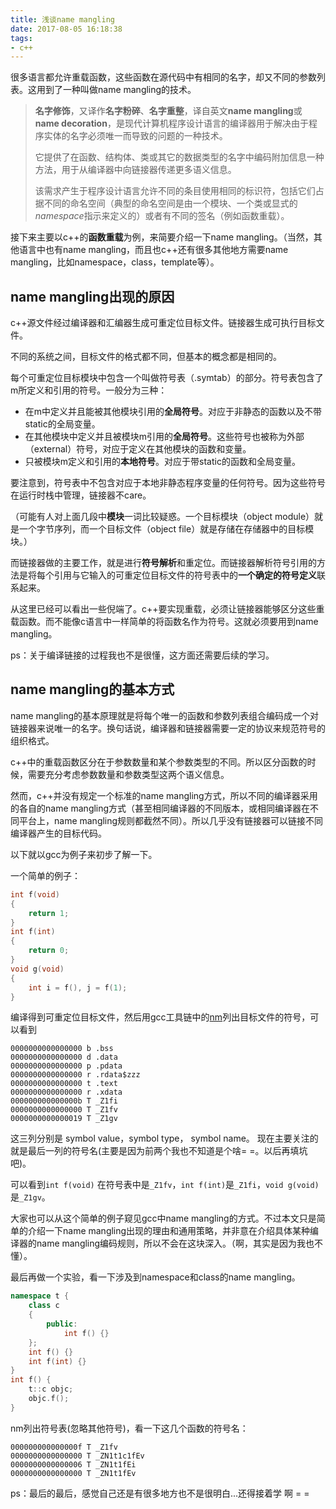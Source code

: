 ```yaml
---
title: 浅谈name mangling
date: 2017-08-05 16:18:38
tags:
- c++
---
```

很多语言都允许重载函数，这些函数在源代码中有相同的名字，却又不同的参数列表。这用到了一种叫做name mangling的技术。

> **名字修饰**，又译作**名字粉碎**、**名字重整**，译自英文**name mangling**或**name decoration**，是现代计算机程序设计语言的编译器用于解决由于程序实体的名字必须唯一而导致的问题的一种技术。
>
> 它提供了在函数、结构体、类或其它的数据类型的名字中编码附加信息一种方法，用于从编译器中向链接器传递更多语义信息。
>
> 该需求产生于程序设计语言允许不同的条目使用相同的标识符，包括它们占据不同的命名空间（典型的命名空间是由一个模块、一个类或显式的*namespace*指示来定义的）或者有不同的签名（例如函数重载）。

接下来主要以c++的**函数重载**为例，来简要介绍一下name mangling。（当然，其他语言中也有name mangling，而且也c++还有很多其他地方需要name mangling，比如namespace，class，template等）。

## name mangling出现的原因

c++源文件经过编译器和汇编器生成可重定位目标文件。链接器生成可执行目标文件。

不同的系统之间，目标文件的格式都不同，但基本的概念都是相同的。

每个可重定位目标模块中包含一个叫做符号表（.symtab）的部分。符号表包含了m所定义和引用的符号。一般分为三种：

- 在m中定义并且能被其他模块引用的**全局符号**。对应于非静态的函数以及不带static的全局变量。
- 在其他模块中定义并且被模块m引用的**全局符号**。这些符号也被称为外部（external）符号，对应于定义在其他模块的函数和变量。
- 只被模块m定义和引用的**本地符号**。对应于带static的函数和全局变量。

要注意到，符号表中不包含对应于本地非静态程序变量的任何符号。因为这些符号在运行时栈中管理，链接器不care。

（可能有人对上面几段中**模块**一词比较疑惑。一个目标模块（object module）就是一个字节序列，而一个目标文件（object file）就是存储在存储器中的目标模块。）

而链接器做的主要工作，就是进行**符号解析**和重定位。而链接器解析符号引用的方法是将每个引用与它输入的可重定位目标文件的符号表中的**一个确定的符号定义**联系起来。

从这里已经可以看出一些倪端了。c++要实现重载，必须让链接器能够区分这些重载函数。而不能像c语言中一样简单的将函数名作为符号。这就必须要用到name mangling。

ps：关于编译链接的过程我也不是很懂，这方面还需要后续的学习。

## name mangling的基本方式

name mangling的基本原理就是将每个唯一的函数和参数列表组合编码成一个对链接器来说唯一的名字。换句话说，编译器和链接器需要一定的协议来规范符号的组织格式。

c++中的重载函数区分在于参数数量和某个参数类型的不同。所以区分函数的时候，需要充分考虑参数数量和参数类型这两个语义信息。

然而，c++并没有规定一个标准的name mangling方式，所以不同的编译器采用的各自的name mangling方式（甚至相同编译器的不同版本，或相同编译器在不同平台上，name mangling规则都截然不同）。所以几乎没有链接器可以链接不同编译器产生的目标代码。

以下就以gcc为例子来初步了解一下。

一个简单的例子：

```cpp
int f(void) 
{
	return 1;
}
int f(int)
{
	return 0;
}
void g(void)
{
	int i = f(), j = f(1);
}
```

编译得到可重定位目标文件，然后用gcc工具链中的[nm](https://sourceware.org/binutils/docs/binutils/nm.html)列出目标文件的符号，可以看到

```
0000000000000000 b .bss
0000000000000000 d .data
0000000000000000 p .pdata
0000000000000000 r .rdata$zzz
0000000000000000 t .text
0000000000000000 r .xdata
000000000000000b T _Z1fi
0000000000000000 T _Z1fv
0000000000000019 T _Z1gv
```



这三列分别是 symbol value，symbol type， symbol name。 现在主要关注的就是最后一列的符号名(主要是因为前两个我也不知道是个啥= =。以后再填坑吧)。

可以看到`int f(void)` 在符号表中是`_Z1fv`，`int f(int)`是`_Z1fi`，`void g(void)`是`_Z1gv`。

大家也可以从这个简单的例子窥见gcc中name mangling的方式。不过本文只是简单的介绍一下name mangling出现的理由和通用策略，并非意在介绍具体某种编译器的name mangling编码规则，所以不会在这块深入。（啊，其实是因为我也不懂）。

最后再做一个实验，看一下涉及到namespace和class的name mangling。

```cpp
namespace t {
	class c
	{
        public:
            int f() {}
	};
	int f() {}
	int f(int) {}
}
int f() {
	t::c objc;
	objc.f();
}
```

nm列出符号表(忽略其他符号)，看一下这几个函数的符号名：

```
000000000000000f T _Z1fv
0000000000000000 T _ZN1t1c1fEv
0000000000000006 T _ZN1t1fEi
0000000000000000 T _ZN1t1fEv
```



ps：最后的最后，感觉自己还是有很多地方也不是很明白...还得接着学 啊  = =


